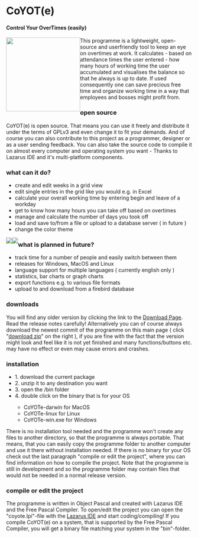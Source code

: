 # CoYOT(e)
#### Control Your OverTimes (easily)
<p align="left">
  <img style="float:left" src="https://camo.githubusercontent.com/d03c7836440de6dbc9eac0ea3cadcc5094afe6a2/68747470733a2f2f646c2e64726f70626f7875736572636f6e74656e742e636f6d2f752f37363932333834332f6e65772e706e67" width=200>   
</p>  
This programme is a lightweight, open-source and userfriendly tool to keep an eye on overtimes at work. It calculates - based on attendance times the user entered - how many hours of working time the user accumulated and visualises the balance so that he always is up to date. If used consequently one can save precious free time and organize working time in a way that employees and bosses might profit from. 

### open source
CoYOT(e) is open source. That means you can use it freely and distribute it under the terms of GPLv3 and even change it to fit your demands. And of course you can also contribute to this project as a programmer, designer or as a user sending feedback. You can also take the source code to compile it on almost every computer and operating system you want - Thanks to Lazarus IDE and it's multi-platform components.

### what can it do?
<p>
<ul>
<li>  create and edit weeks in a grid view</li>
<li> 	edit single entries in the grid like you would e.g. in Excel </li>
<li>  calculate your overall working time by entering begin and leave of a workday </li>
<li>  get to know how many hours you can take off based on overtimes </li> 
<li>  manage and calculate the number of days you took off </li>
<li>  load and save to/from a file or upload to a database server ( in future )</li>
<li>  change the color theme </li>
</ul>
</p>

<img style="float:left" src="https://camo.githubusercontent.com/cbbf2c1edd2d710605b376abdb9121b6ec7e5838/68747470733a2f2f646c2e64726f70626f7875736572636f6e74656e742e636f6d2f752f37363932333834332f53637265656e73686f742532302d25323031342e30362e323031342532302d2532303232253341313525334133302e706e67">

<img style="float:left" src="https://camo.githubusercontent.com/a6fd91bb65acfd2735e9546ff6823ec62b903472/68747470733a2f2f646c2e64726f70626f7875736572636f6e74656e742e636f6d2f752f37363932333834332f626572756673736368756c652e706e67">

### what is planned in future?
<p>
<ul>
<li>  track time for a number of people and easily switch between them </li>
<li>  releases for Windows, MacOS and Linux </li>
<li>  language support for multiple languages ( currently english only ) </li>
<li>  statistics, bar charts or graph charts </li>
<li>  export functions e.g. to various file formats </li>
<li>  upload to and download from a firebird database </li> 
</ul>
</p>

### downloads
You will find any older version by clicking the link to the <a href="https://github.com/ComradePhilos/CoYOTe/releases">Download Page</a>. Read the release notes carefully! Alternatively you can of course always download the newest commit of the programme on this main page ( click "<a href="https://github.com/ComradePhilos/CoYOTe/archive/master.zip">download zip</a>" on the right ), if you are fine with the fact that the version might look and feel like it is not yet finished and many functions/buttons etc. may have no effect or even may cause errors and crashes.

### installation
<p>
<ul>
<li>1.	download the current package</li>
<li>2.	unzip it to any destination you want</li>
<li>3.	open the /bin folder</li>
<li>4.	double click on the binary that is for your OS</li>
<ul>  
  <li>  CoYOTe-darwin for MacOS</li>
  <li>  CoYOTe-linux for Linux</li>
  <li>  CoYOTe-win.exe for Windows</li>
</ul>
</ul>
</p>
There is no installation tool needed and the programme won't create any files to another directory, so that the programme is always portable. That means, that you can easily copy the programme folder to another computer and use it there without installation needed. If there is no binary for your OS check out the last paragraph "compile or edit the project", where you can find information on how to compile the project. Note that the programme is still in development and so the programme folder may contain files that would not be needed in a normal release version.

### compile or edit the project
The programme is written in Object Pascal and created with Lazarus IDE and the Free Pascal Compiler. To open/edit the project you can open the "coyote.lpi"-file with the <a href="http://www.lazarus.freepascal.org/">Lazarus IDE</a> 
and start coding/compiling! If you compile CoYOT(e) on a system, that is supported by the Free Pascal Compiler, you will get a binary file matching your system in the "bin"-folder. 
